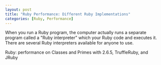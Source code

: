 ```yaml
---
layout: post
title: "Ruby Performance: Different Ruby Implementations"
categories: [Ruby, Performance]
---
```


When you run a Ruby program, the computer actually runs a separate program called a "Ruby interpreter" which your Ruby code and executes it. There are several Ruby interpreters available for anyone to use.

Ruby: performance on Classes and Primes with 2.6.5, TruffleRuby, and JRuby

